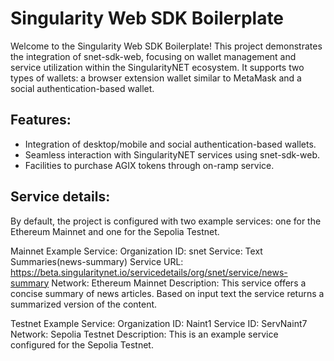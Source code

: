 # Singularity Web SDK Boilerplate

Welcome to the Singularity Web SDK Boilerplate! This project demonstrates the integration of snet-sdk-web, focusing on wallet management and service utilization within the SingularityNET ecosystem. It supports two types of wallets: a browser extension wallet similar to MetaMask and a social authentication-based wallet.

## Features:

-   Integration of desktop/mobile and social authentication-based wallets.
-   Seamless interaction with SingularityNET services using snet-sdk-web.
-   Facilities to purchase AGIX tokens through on-ramp service.

## Service details:
By default, the project is configured with two example services: one for the Ethereum Mainnet and one for the Sepolia Testnet.

Mainnet Example Service:
Organization ID: snet
Service: Text Summaries(news-summary)
Service URL: https://beta.singularitynet.io/servicedetails/org/snet/service/news-summary
Network: Ethereum Mainnet
Description: This service offers a concise summary of news articles. Based on input text the service returns a summarized version of the content.

Testnet Example Service:
Organization ID: Naint1
Service ID: ServNaint7
Network: Sepolia Testnet
Description: This is an example service configured for the Sepolia Testnet.
